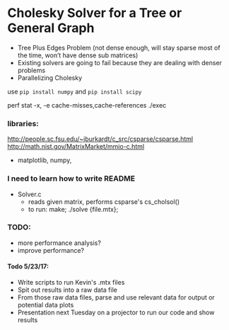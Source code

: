 # Cholesky Solver for a Tree or General Graph

- Tree Plus Edges Problem (not dense enough, will stay sparse most of the time, won’t have dense sub matrices)
- Existing solvers are going to fail because they are dealing with denser problems
- Parallelizing Cholesky

use ```pip install numpy``` and ```pip install scipy```

perf stat -x, -e cache-misses,cache-references ./exec

### libraries:
http://people.sc.fsu.edu/~jburkardt/c_src/csparse/csparse.html
http://math.nist.gov/MatrixMarket/mmio-c.html
- matplotlib, numpy, 

### I need to learn how to write README
* Solver.c
	* reads given matrix, performs csparse's cs_cholsol()
	* to run: make; ./solve {file.mtx};
	
### TODO:
* more performance analysis?
* improve performance?


#### Todo 5/23/17:
- Write scripts to run Kevin's .mtx files
- Spit out results into a raw data file
- From those raw data files, parse and use relevant data for output or potential data plots
- Presentation next Tuesday on a projector to run our code and show results
